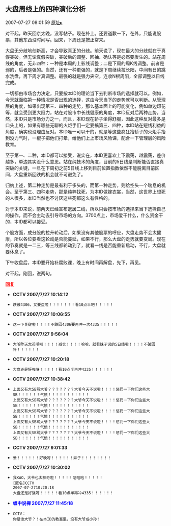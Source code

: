 ## 大盘周线上的四种演化分析
2007-07-27 08:01:59
[原址▸](http://www.fxgan.com/chan_time/2007_07_12/613.htm)



 对不起，昨天回京太晚，没写帖子。现在补上。还要道歉一下，在外，只能说股票，其他东西没时间写。回来，下周还是按正常来。


 


 大盘无分歧地创新高，才会导致真正的分歧。前天说了，现在最大的分歧就在于真假突破。但无论真假突破，突破后的调整、回抽、确认等是必然要发生的。站在周线的角度，无非四种：一种是本周的上影线调整；二是下周的周K线调整。前者是弱的，后者是强的。当然，还有一种更强的，就是下周继续拉长阳，中间有日的跳水洗盘，再下周才真调整。最强的就是强力夹空，连收N根周阳，全部调整以日线完成。


 


 一切都由市场合力决定，只要按本ID的理论当下去判断市场的选择就可以。例如，今天就面临第一种情况是否出现的选择，这由今天当下的走势就可以判断。从管理层的角度，如果出现第三、四种的走势，那么基本面上的可能变化，例如单边印花等，就会受到更大阻力，站在对股市中长线健康的角度，本ID反对后两种走势。当然，本ID只是市场分力之一，而且，本ID现在轿子坐得舒服，因此这种反对最多是口头上的，如果有哪些无聊的火炬手们一定要搞第三、四种，本ID站在短线利益的角度，确实也没理由反对。本ID唯一可以干的，就是等这些疯狂抬轿子的火炬手抬到没力气时，一棍子把他们打晕，给他们上上市场风险课，配合一下管理层的风险教育。


 


 至于第一、二种，本ID都可以接受，说实在，本ID更喜欢上下震荡，越震荡，差价越多，单边其实没什么意思。站在纯技术的角度，目前的5日线是判断能否直接真突破的关键，一旦在下周初之前5日线上移到目前位置指数依然不能脱离目前区间，大盘重新回跌的机会就不可避免了。


 


 归纳上述，第二种走势是最有利于多头的，而第一种走势，则给空头一个喘息的机会。至于第三、四种走势，那是纯粹找死，为本ID做嫁衣裳，当然，这世界上想死的人很多，本ID当然也不讨厌这些死都这么有性格的。


 


 对于本ID来说，前两天已经宣布退居二线，所以只会按市场的选择来当下选择自己的操作，而不会主动去引导市场的方向。3700点上，市场爱干什么，什么资金干的，本ID都可以接受。


 


 个股方面，成分股的拉升轮动后，如果没有其他股票的呼应，大盘走势不会太健康，所以各位要看这轮动是否能蔓延，如果不行，那么大盘的走势就要变局。现在的节奏就是一二三，等三线都轮动到了，就看一线是否能重新启动，不行，大盘就要休息了。


 


 下午收盘后，本ID要开始补腐败课，晚上有时间再解盘，先下，再见。


 


 


 对不起，刚回，说两句。





<font color='red'>**回复**</font>


- **CCTV 2007/7/27 10:14:12**
- ```
  跌破4306，又要盘啦！！！！！！！看10点半吧！！！！！
  ```
- **CCTV 2007/7/27 10:06:55**
- ```
  这一下关键啦！！！！不跌回4306要再冲一次4335！！！！！
  ```
- **CCTV 2007/7/27 9:56:04**
- ```
  大爷昨天太英明啦！！！！减仓！！！！哈哈，就看妹子说的5日线啦！！！！不破回补！！！！！！
  ```
- **CCTV 2007/7/27 10:20:18**
- ```
  大盘还是好强呀！！！！！看10点半再冲4335！！！！！！
  ```
- **CCTV 2007/7/27 10:38:42**
- ```
  上面又有大SB骂大爷？？？？？？？大爷今天不说啦！！！！惩罚一下你们这些大SB！！！！！！气愤！！！！！！！！！！！
  上面又有大SB骂大爷？？？？？？？大爷今天不说啦！！！！惩罚一下你们这些大SB！！！！！！气愤！！！！！！！！！！！
  上面又有大SB骂大爷？？？？？？？大爷今天不说啦！！！！惩罚一下你们这些大SB！！！！！！气愤！！！！！！！！！！！
  上面又有大SB骂大爷？？？？？？？大爷今天不说啦！！！！惩罚一下你们这些大SB！！！！！！气愤！！！！！！！！！！！
  上面又有大SB骂大爷？？？？？？？大爷今天不说啦！！！！惩罚一下你们这些大SB！！！！！！气愤！！！！！！！！！！！
  ```
- **CCTV 2007/7/27 9:01:33**
- ```
  晕！！！！！！好晚呀！！！！！！妹子！！！！！！！！
  ```
- **CCTV 2007/7/27 10:30:02**
- ```
  我KAO，大爷也太神奇啦！！！！！哈哈哈！！！！！
  [匿名]CCTV
  2007-07-2710:20:18
  大盘还是好强呀！！！！！看10点半再冲4335！！！！！！
  ```
- <font color='blue'>**缠中说禅 2007/7/27 11:45:18**</font>
- ```
  CCTV：
  你是谁大爷？！在本ID的教室里，没有大爷或小孙！
  ```
